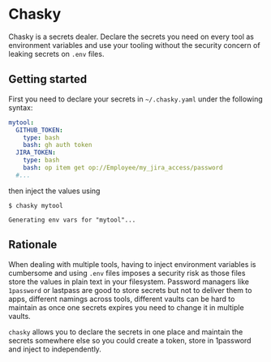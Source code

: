 # Chasky

Chasky is a secrets dealer. Declare the secrets you need on every tool
as environment variables and use your tooling without the security concern
of leaking secrets on `.env` files.

## Getting started

First you need to declare your secrets in `~/.chasky.yaml` under the following syntax:

```yaml
mytool:
  GITHUB_TOKEN:
    type: bash
    bash: gh auth token
  JIRA_TOKEN:
    type: bash
    bash: op item get op://Employee/my_jira_access/password
  #...
```

then inject the values using

```console
$ chasky mytool

Generating env vars for "mytool"...
```

## Rationale

When dealing with multiple tools, having to inject environment variables is cumbersome and using `.env` files imposes a security risk as those files store the values in plain text in your filesystem. Password managers like `1password` or lastpass are good to store secrets but not to deliver them to apps, different namings across tools, different vaults can be hard to maintain as once one secrets expires you need to change it in multiple vaults.

`chasky` allows you to declare the secrets in one place and maintain the secrets somewhere else so you could create a token, store in 1password and inject to independently.
